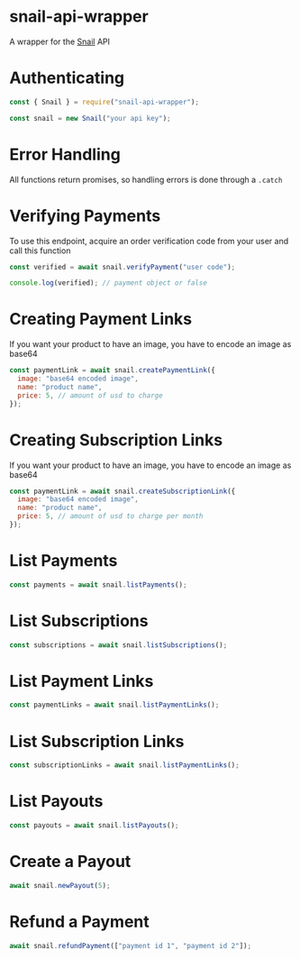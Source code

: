 # snail-api-wrapper

A wrapper for the [Snail](https://snailpay.app) API

# Authenticating

```javascript
const { Snail } = require("snail-api-wrapper");

const snail = new Snail("your api key");
```

# Error Handling

All functions return promises, so handling errors is done through a `.catch`

# Verifying Payments

To use this endpoint, acquire an order verification code from your user and call this function

```javascript
const verified = await snail.verifyPayment("user code");

console.log(verified); // payment object or false
```

# Creating Payment Links

If you want your product to have an image, you have to encode an image as base64

```javascript
const paymentLink = await snail.createPaymentLink({
  image: "base64 encoded image",
  name: "product name",
  price: 5, // amount of usd to charge
});
```

# Creating Subscription Links

If you want your product to have an image, you have to encode an image as base64

```javascript
const paymentLink = await snail.createSubscriptionLink({
  image: "base64 encoded image",
  name: "product name",
  price: 5, // amount of usd to charge per month
});
```

# List Payments

```javascript
const payments = await snail.listPayments();
```

# List Subscriptions

```javascript
const subscriptions = await snail.listSubscriptions();
```

# List Payment Links

```javascript
const paymentLinks = await snail.listPaymentLinks();
```

# List Subscription Links

```javascript
const subscriptionLinks = await snail.listPaymentLinks();
```

# List Payouts

```javascript
const payouts = await snail.listPayouts();
```

# Create a Payout

```javascript
await snail.newPayout(5);
```

# Refund a Payment

```javascript
await snail.refundPayment(["payment id 1", "payment id 2"]);
```
